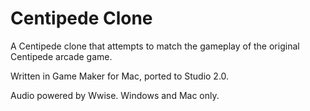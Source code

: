 # Centipede Clone

A Centipede clone that attempts to match the gameplay of the original Centipede arcade game.

Written in Game Maker for Mac, ported to Studio 2.0.

Audio powered by Wwise. Windows and Mac only.
